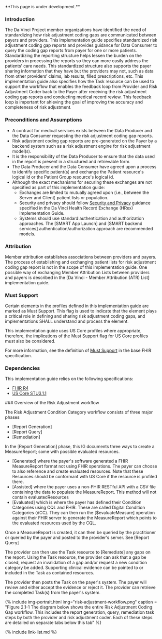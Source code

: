 
<div class="bg-info" markdown="1">
**This page is under development.**
</div>

### Introduction

The Da Vinci Project member organizations have identified the need of standardizing how risk adjustment coding gaps are communicated between payers and providers. This implementation guide specifies standardized risk adjustment coding gap reports and <span class="bg-success" markdown="1">provides guidance</span><!-- new-content --> for <span class="bg-success" markdown="1">Data Consumer</span><!-- new-content --> to query the coding gap reports from <span class="bg-success" markdown="1">payer</span><!-- new-content --> for one or more patients. Standardizing the reporting structure helps lessen the burden on the providers in processing the reports so they can more easily address the patients’ care needs. This standardized structure also supports the payer sharing information that they have but the providers may not, such as data from other providers’ claims, lab results, filled prescriptions, etc. <span class="bg-success" markdown="1">This implementation guide also specifies how the Task resource can be used to support the workflow that enables the feedback loop from Provider and Risk Adjustment Coder back to the Payer after receiving the risk adjustment coding gap reports and conducting medical record review. This feedback loop is important for ahieving the goal of improving the accuracy and completeness of risk adjustment.</span><!-- new-content -->

### Preconditions and Assumptions

- A contract for medical services exists between <span class="bg-success" markdown="1">the Data Producer and the Data Consumer</span><!-- new-content --> requesting the risk adjustment coding gap reports.
- Risk adjustment coding gap reports are pre-generated on the <span class="bg-success" markdown="1">Payer</span><!-- new-content --> by a backend system such as a risk adjustment engine for risk adjustment model(s).
- It is the responsibility of the <span class="bg-success" markdown="1">Data Producer</span><!-- new-content --> to ensure that the data used in the report is present in a structured and retrievable form.
- <span class="bg-success" markdown="1">The Data Producer and the Data Consumer</span><!-- new-content --> have agreed upon a process to identify specific patient(s) and exchange the Patient resource's logical id or the Patient Group resource's logical id.
- Although the exact mechanisms for securing these exchanges are not specified as part of this implementation guide:
    - Exchanges are limited to mutually agreed upon (i.e., between the Server and Client) patient lists or population.
    - Security and privacy should follow [Security and Privacy](https://build.fhir.org/ig/HL7/davinci-ehrx/security.html#security-and-privacy) guidance specified in the Da Vinci Health Record Exchange (HRex) Implementation Guide.   
    - Systems should use standard authentication and authorization approaches. The [SMART App Launch] and [SMART backend services] authentication/authorization approach are recommended models.

### Attribution

Member attribution establishes associations between providers and payers. The process of establishing and exchanging patient lists for risk adjustment coding gap report is not in the scope of this implementation guide. One possible way of exchanging Member Attribution Lists between providers and payers is described in the [Da Vinci - Member Attribution (ATR) List] implementation guide.

### Must Support
Certain elements in the profiles defined in this implementation guide are marked as Must Support. This flag is used to indicate that the element plays a critical role in defining and sharing risk adjustment coding gaps, and implementations SHALL understand and process the element.

This implementation guide uses US Core profiles where appropriate, therefore, the implications of the Must Support flag for US Core profiles must also be considered.

For more information, see the definition of [Must Support](http://hl7.org/fhir/R4/conformance-rules.html#mustSupport) in the base FHIR specification.

### Dependencies

This implementation guide relies on the following specifications:
- [FHIR R4](http://hl7.org/fhir/R4/)
- [US Core STU3.1.1](http://hl7.org/fhir/us/core/STU3.1.1)
<div class="bg-success" markdown="1">
### Overview of the Risk Adjustment workflow

The Risk Adjustment Condition Category workflow consists of three major phases
- [Report Generation]
- [Report Query]
- [Remediation]

In the [Report Generation] phase, this IG documents three ways to create a MeasureReport; some with possible evaluated resources. 
   - [Generated] where the payer's software generated a FHIR MeasureReport format not using FHIR operations.  The payer can choose to also reference and create evaluated resources.  Note that these Resources should be conformant with US Core if the resource is profiled there.
   - [Assisted] where the payer uses a non-FHIR RESTful API with a CSV file containing the data to populate the MeasureReport.  This method will not contain evaluatedResources
   - [Evaluated] which is where the payer has defined their Condition Categories using CQL and FHIR.  These are called Digital Condition Categories (dCC).  They can then run the [$evaluateMeasure] operation against their FHIR server to generate the MeasureReport which points to the evaluated resources used by the CQL.

Once a MeasureReport is created, it can then be queried by the practitioner or queried by the payer and posted to the provider's server. See [Report Query]

The provider can then use the Task resource to [Remediate] any gaps on the report.  Using the Task resource, the provider can ask that a gap be closed, request an invalidation of a gap and/or request a new condition category be added.  Supporting clinical evidence can be pointed to or included in the Task as contained resources.

The provider then posts the Task on the payer's system.  The payer will review and either accept the evidence or reject it.  The provider can retrieve the completed Task(s) from the payer's system.


{% include img-portrait.html img="risk-adjustment-workflow.png" caption = "Figure 2.1-1 The diagram below shows the entire Risk Adjustment Coding Gap workflow.  This includes the report generation, query, remediation task steps by both the provider and risk adjustment coder. Each of these steps are detailed on separate tabs below this tab" %}


</div><!-- new-content -->

{% include link-list.md %}
